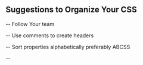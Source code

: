 ## Suggestions to Organize Your CSS

-- Follow Your team

-- Use comments to create headers 

-- Sort properties alphabetically preferably ABCSS

--